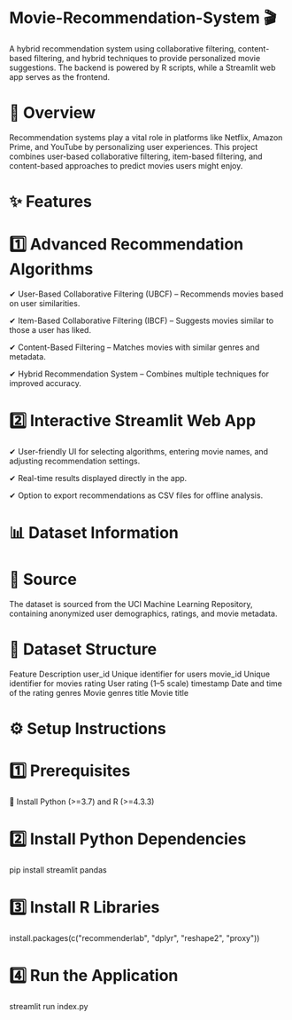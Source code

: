 # Movie-Recommendation-System 🎬
A hybrid recommendation system using collaborative filtering, content-based filtering, and hybrid techniques to provide personalized movie suggestions. The backend is powered by R scripts, while a Streamlit web app serves as the frontend.

# 🚀 Overview
Recommendation systems play a vital role in platforms like Netflix, Amazon Prime, and YouTube by personalizing user experiences. This project combines user-based collaborative filtering, item-based filtering, and content-based approaches to predict movies users might enjoy.

# ✨ Features
# 1️⃣ Advanced Recommendation Algorithms
✔ User-Based Collaborative Filtering (UBCF) – Recommends movies based on user similarities.

✔ Item-Based Collaborative Filtering (IBCF) – Suggests movies similar to those a user has liked.

✔ Content-Based Filtering – Matches movies with similar genres and metadata.

✔ Hybrid Recommendation System – Combines multiple techniques for improved accuracy.

# 2️⃣ Interactive Streamlit Web App
✔ User-friendly UI for selecting algorithms, entering movie names, and adjusting recommendation settings.

✔ Real-time results displayed directly in the app.

✔ Option to export recommendations as CSV files for offline analysis.

# 📊 Dataset Information
# 📌 Source
The dataset is sourced from the UCI Machine Learning Repository, containing anonymized user demographics, ratings, and movie metadata.

# 📁 Dataset Structure
Feature	Description
user_id	Unique identifier for users
movie_id	Unique identifier for movies
rating	User rating (1–5 scale)
timestamp	Date and time of the rating
genres	Movie genres
title	Movie title


# ⚙️ Setup Instructions
# 1️⃣ Prerequisites
📌 Install Python (>=3.7) and R (>=4.3.3)

# 2️⃣ Install Python Dependencies
pip install streamlit pandas
# 3️⃣ Install R Libraries
install.packages(c("recommenderlab", "dplyr", "reshape2", "proxy"))
# 4️⃣ Run the Application
streamlit run index.py
